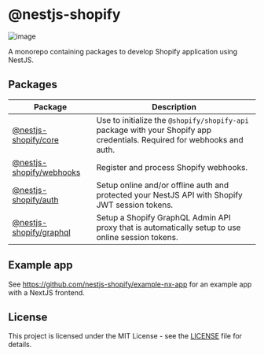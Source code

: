 # @nestjs-shopify

![image](https://user-images.githubusercontent.com/1763486/209360850-305e128b-08e4-4844-8fa8-620faaf81f5a.png)

A monorepo containing packages to develop Shopify application using NestJS.

## Packages

| Package                                       | Description                                                                                                             |
| --------------------------------------------- | ----------------------------------------------------------------------------------------------------------------------- |
| [@nestjs-shopify/core](packages/core)         | Use to initialize the `@shopify/shopify-api` package with your Shopify app credentials. Required for webhooks and auth. |
| [@nestjs-shopify/webhooks](packages/webhooks) | Register and process Shopify webhooks.                                                                                  |
| [@nestjs-shopify/auth](packages/auth)         | Setup online and/or offline auth and protected your NestJS API with Shopify JWT session tokens.                         |
| [@nestjs-shopify/graphql](packages/graphql)   | Setup a Shopify GraphQL Admin API proxy that is automatically setup to use online session tokens.                       |

## Example app

See https://github.com/nestjs-shopify/example-nx-app for an example app with a NextJS frontend.

## License

This project is licensed under the MIT License - see the [LICENSE](LICENSE) file for details.
